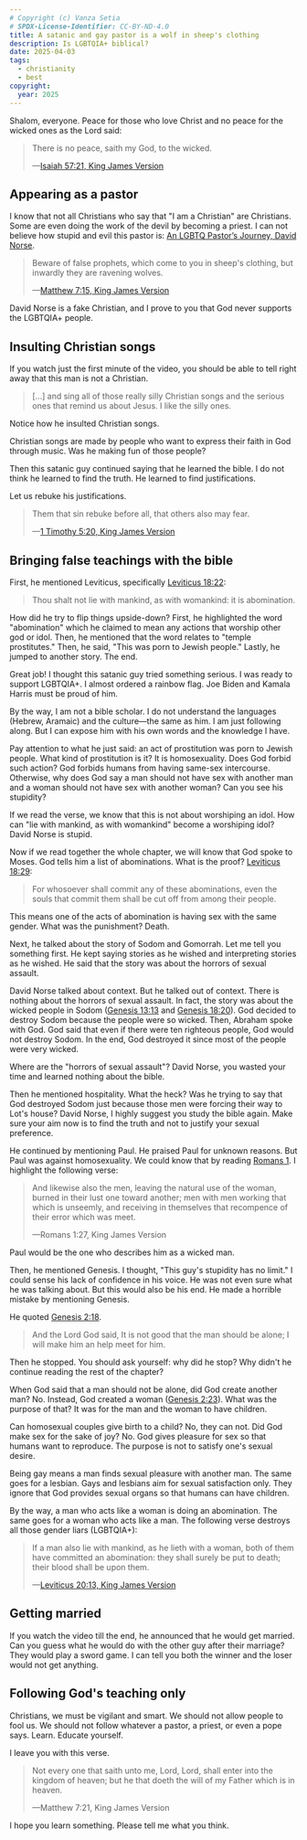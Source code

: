 ```yaml
---
# Copyright (c) Vanza Setia
# SPDX-License-Identifier: CC-BY-ND-4.0
title: A satanic and gay pastor is a wolf in sheep's clothing
description: Is LGBTQIA+ biblical?
date: 2025-04-03
tags:
  - christianity
  - best
copyright:
  year: 2025
---
```


Shalom, everyone. Peace for those who love Christ and no peace for the wicked ones as the Lord said:

> There is no peace, saith my God, to the wicked.
>
> —[Isaiah 57:21, King James Version](https://www.biblegateway.com/passage/?search=Isaiah%2057%3A21&version=KJV)

## Appearing as a pastor

I know that not all Christians who say that "I am a Christian" are Christians. Some are even doing the work of the devil by becoming a priest. I can not believe how stupid and evil this pastor is: [An LGBTQ Pastor’s Journey, David Norse](https://yewtu.be/watch?v=zWvLJNaVgrI).

> Beware of false prophets, which come to you in sheep's clothing, but inwardly they are ravening wolves.
>
> —[Matthew 7:15, King James Version](https://www.biblegateway.com/passage/?search=Matthew%207&version=KJV)

David Norse is a fake Christian, and I prove to you that God never supports the LGBTQIA+ people.

## Insulting Christian songs

If you watch just the first minute of the video, you should be able to tell right away that this man is not a Christian.

> […] and sing all of those really silly Christian songs and the serious ones that remind us about Jesus. I like the silly ones.

Notice how he insulted Christian songs.

Christian songs are made by people who want to express their faith in God through music. Was he making fun of those people?

Then this satanic guy continued saying that he learned the bible. I do not think he learned to find the truth. He learned to find justifications.

Let us rebuke his justifications.

> Them that sin rebuke before all, that others also may fear.
>
> —[1 Timothy 5:20, King James Version](https://www.biblegateway.com/passage/?search=1%20Timothy%205%3A20&version=KJV)

## Bringing false teachings with the bible

First, he mentioned Leviticus, specifically [Leviticus 18:22](https://www.biblegateway.com/passage/?search=Leviticus%2018%3A22&version=KJV):

> Thou shalt not lie with mankind, as with womankind: it is abomination.

How did he try to flip things upside-down? First, he highlighted the word "abomination" which he claimed to mean any actions that worship other god or idol. Then, he mentioned that the word relates to "temple prostitutes." Then, he said, "This was porn to Jewish people." Lastly, he jumped to another story. The end.

Great job! I thought this satanic guy tried something serious. I was ready to support LGBTQIA+. I almost ordered a rainbow flag. Joe Biden and Kamala Harris must be proud of him.

By the way, I am not a bible scholar. I do not understand the languages (Hebrew, Aramaic) and the culture—the same as him. I am just following along. But I can expose him with his own words and the knowledge I have.

Pay attention to what he just said: an act of prostitution was porn to Jewish people. What kind of prostitution is it? It is homosexuality. Does God forbid such action? God forbids humans from having same-sex intercourse. Otherwise, why does God say a man should not have sex with another man and a woman should not have sex with another woman? Can you see his stupidity?

If we read the verse, we know that this is not about worshiping an idol. How can "lie with mankind, as with womankind" become a worshiping idol? David Norse is stupid.

Now if we read together the whole chapter, we will know that God spoke to Moses. God tells him a list of abominations. What is the proof? [Leviticus 18:29](https://www.biblegateway.com/passage/?search=Leviticus%2018&version=KJV):

> For whosoever shall commit any of these abominations, even the souls that commit them shall be cut off from among their people.

This means one of the acts of abomination is having sex with the same gender. What was the punishment? Death.

Next, he talked about the story of Sodom and Gomorrah. Let me tell you something first. He kept saying stories as he wished and interpreting stories as he wished. He said that the story was about the horrors of sexual assault.

David Norse talked about context. But he talked out of context. There is nothing about the horrors of sexual assault. In fact, the story was about the wicked people in Sodom ([Genesis 13:13](https://www.biblegateway.com/passage/?search=genesis%2013%3A13&version=KJV) and [Genesis 18:20](https://www.biblegateway.com/passage/?search=genesis%2018%3A20&version=KJV)). God decided to destroy Sodom because the people were so wicked. Then, Abraham spoke with God. God said that even if there were ten righteous people, God would not destroy Sodom. In the end, God destroyed it since most of the people were very wicked.

Where are the "horrors of sexual assault"? David Norse, you wasted your time and learned nothing about the bible.

Then he mentioned hospitality. What the heck? Was he trying to say that God destroyed Sodom just because those men were forcing their way to Lot's house? David Norse, I highly suggest you study the bible again. Make sure your aim now is to find the truth and not to justify your sexual preference.

He continued by mentioning Paul. He praised Paul for unknown reasons. But Paul was against homosexuality. We could know that by reading [Romans 1](https://www.biblegateway.com/passage/?search=Romans%201&version=KJV). I highlight the following verse:

> And likewise also the men, leaving the natural use of the woman, burned in their lust one toward another; men with men working that which is unseemly, and receiving in themselves that recompence of their error which was meet.
>
> —Romans 1:27, King James Version

Paul would be the one who describes him as a wicked man.

Then, he mentioned Genesis. I thought, "This guy's stupidity has no limit." I could sense his lack of confidence in his voice. He was not even sure what he was talking about. But this would also be his end. He made a horrible mistake by mentioning Genesis.

He quoted [Genesis 2:18](https://www.biblegateway.com/passage/?search=Genesis%202%3A18&version=KJV).

> And the Lord God said, It is not good that the man should be alone; I will make him an help meet for him.

Then he stopped. You should ask yourself: why did he stop? Why didn't he continue reading the rest of the chapter?

When God said that a man should not be alone, did God create another man? No. Instead, God created a woman ([Genesis 2:23](https://www.biblegateway.com/passage/?search=Genesis%202%3A23&version=KJV)). What was the purpose of that? It was for the man and the woman to have children.

Can homosexual couples give birth to a child? No, they can not. Did God make sex for the sake of joy? No. God gives pleasure for sex so that humans want to reproduce. The purpose is not to satisfy one's sexual desire.

Being gay means a man finds sexual pleasure with another man. The same goes for a lesbian. Gays and lesbians aim for sexual satisfaction only. They ignore that God provides sexual organs so that humans can have children.

By the way, a man who acts like a woman is doing an abomination. The same goes for a woman who acts like a man. The following verse destroys all those gender liars (LGBTQIA+):

> If a man also lie with mankind, as he lieth with a woman, both of them have committed an abomination: they shall surely be put to death; their blood shall be upon them.
>
> —[Leviticus 20:13, King James Version](https://www.biblegateway.com/passage/?search=Leviticus%2020%3A13&version=KJV)

## Getting married

If you watch the video till the end, he announced that he would get married. Can you guess what he would do with the other guy after their marriage? They would play a sword game. I can tell you both the winner and the loser would not get anything.

## Following God's teaching only

Christians, we must be vigilant and smart. We should not allow people to fool us. We should not follow whatever a pastor, a priest, or even a pope says. Learn. Educate yourself.

I leave you with this verse.

> Not every one that saith unto me, Lord, Lord, shall enter into the kingdom of heaven; but he that doeth the will of my Father which is in heaven.
>
> —Matthew 7:21, King James Version

I hope you learn something. Please tell me what you think.
